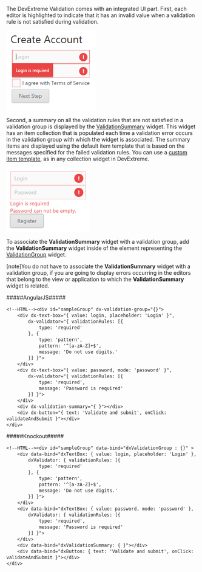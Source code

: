 The DevExtreme Validation comes with an integrated UI part. First, each editor is highlighted to indicate that it has an invalid value when a validation rule is not satisfied during validation.

![Validated Editors](/images/Common/ValidatedEditors.png)

Second, a summary on all the validation rules that are not satisfied in a validation group is displayed by the [ValidationSummary](/api-reference/10%20UI%20Widgets/dxValidationSummary '/Documentation/ApiReference/UI_Widgets/dxValidationSummary/') widget. This widget has an item collection that is populated each time a validation error occurs in the validation group with which the widget is associated. The summary items are displayed using the default item template that is based on the messages specified for the failed validation rules. You can use a [custom item template](/api-reference/50%20Common/Object%20Structures/template '/Documentation/ApiReference/Common/Object_Structures/template/'), as in any collection widget in DevExtreme.

![Validation Summary](/images/Common/ValidationSummary.png)

<article data-show="Content/Applications/16_2/UIWidgets/Validation/DisplayValidationErrors/markup.html,
        Content/Applications/16_2/UIWidgets/Validation/DisplayValidationErrors/script.js">

To associate the **ValidationSummary** widget with a validation group, add the **ValidationSummary** widget inside of the element representing the [ValidationGroup](/api-reference/10%20UI%20Widgets/dxValidationGroup '/Documentation/ApiReference/UI_Widgets/dxValidationGroup/') widget.

[note]You do not have to associate the **ValidationSummary** widget with a validation group, if you are going to display errors occurring in the editors that belong to the view or application to which the **ValidationSummary** widget is related.

#####AngularJS#####

    <!--HTML--><div id="sampleGroup" dx-validation-group="{}">
        <div dx-text-box="{ value: login, placeholder: 'Login' }",
            dx-validator="{ validationRules: [{
                type: 'required'
            }, {
                type: 'pattern',
                pattern: '^[a-zA-Z]+$',
                message: 'Do not use digits.'
            }] }">   
        </div>
        <div dx-text-box="{ value: password, mode: 'password' }",
            dx-validator="{ validationRules: [{
                type: 'required',
                message: 'Password is required'
            }] }">   
        </div>
        <div dx-validation-summary="{ }"></div>
        <div dx-button="{ text: 'Validate and submit', onClick: validateAndSubmit }"></div>
    </div>

#####Knockout#####

    <!--HTML--><div id="sampleGroup" data-bind="dxValidationGroup : {}" >
        <div data-bind="dxTextBox: { value: login, placeholder: 'Login' },
            dxValidator: { validationRules: [{
                type: 'required'
            }, {
                type: 'pattern',
                pattern: '^[a-zA-Z]+$',
                message: 'Do not use digits.'
            }] }"> 
        </div> 
        <div data-bind="dxTextBox: { value: password, mode: 'password' },
            dxValidator: { validationRules: [{
                type: 'required',
                message: 'Password is required'
            }] }"> 
        </div>
        <div data-bind="dxValidationSummary: { }"></div>
        <div data-bind="dxButton: { text: 'Validate and submit', onClick: validateAndSubmit }"></div>
    </div>

</article>